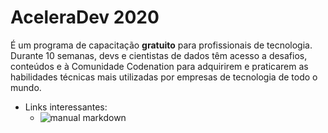 # AceleraDev 2020
É um programa de capacitação **gratuito** para profissionais de tecnologia. Durante 10 semanas, devs e cientistas de dados têm acesso a desafios, conteúdos e à Comunidade Codenation para adquirirem e praticarem as habilidades técnicas mais utilizadas por empresas de tecnologia de todo o mundo.

* Links interessantes:
    * ![manual markdown](https://github.com/adam-p/markdown-here/wiki/Markdown-Cheatsheet)
